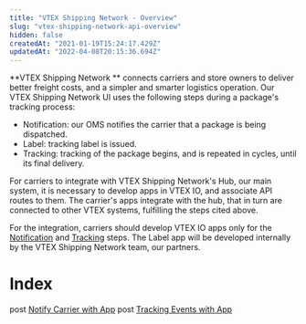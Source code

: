 ```yaml
---
title: "VTEX Shipping Network - Overview"
slug: "vtex-shipping-network-api-overview"
hidden: false
createdAt: "2021-01-19T15:24:17.429Z"
updatedAt: "2022-04-08T20:15:36.694Z"
---
```

**VTEX Shipping Network ** connects carriers and store owners to deliver better freight costs, and a simpler and smarter logistics operation. Our VTEX Shipping Network  UI uses the following steps during a package's tracking process:

- Notification: our OMS notifies the carrier that a package is being dispatched.
- Label: tracking label is issued.
- Tracking: tracking of the package begins, and is repeated in cycles, until its final delivery.

For carriers to integrate with VTEX Shipping Network's Hub, our main system, it is necessary to develop apps in VTEX IO, and associate API routes to them. The carrier's apps integrate with the hub, that in turn are connected to other VTEX systems, fulfilling the steps cited above.

For the integration, carriers should develop VTEX IO apps only for the [Notification](https://github.com/vtex-apps/carrier-hubs-examples/tree/main/carrier-notifier-example/docs) and [Tracking](https://github.com/vtex-apps/carrier-hubs-examples/tree/main/carrier-tracking-example)  steps. The Label app will be developed internally by the VTEX Shipping Network team, our partners.

# Index

<span class="api"><span class="pg-type type-post">post</span> [Notify Carrier with App](https://developers.vtex.com/vtex-developer-docs/reference/vtex-log-notification-app) 
<span class="api"><span class="pg-type type-post">post</span> [Tracking Events with App](https://developers.vtex.com/vtex-developer-docs/reference/vtex-log-tracking-app)